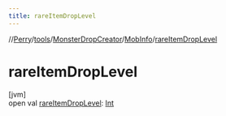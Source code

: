 ```yaml
---
title: rareItemDropLevel
---
```

//[Perry](../../../../index.html)/[tools](../../index.html)/[MonsterDropCreator](../index.html)/[MobInfo](index.html)/[rareItemDropLevel](rare-item-drop-level.html)



# rareItemDropLevel



[jvm]\
open val [rareItemDropLevel](rare-item-drop-level.html): [Int](https://kotlinlang.org/api/latest/jvm/stdlib/kotlin/-int/index.html)




